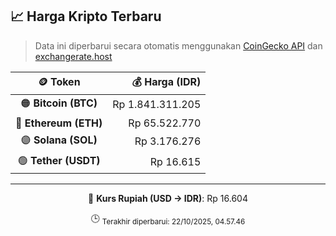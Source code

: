 

<!-- HARGA_KRIPTO -->
## 📈 Harga Kripto Terbaru

> Data ini diperbarui secara otomatis menggunakan [CoinGecko API](https://www.coingecko.com/) dan [exchangerate.host](https://exchangerate.host/)

<div align="center">

| 🪙 Token | 💰 Harga (IDR) |
|:------:|---------------:|
| 🟠 **Bitcoin (BTC)**   | Rp 1.841.311.205 |
| 🔵 **Ethereum (ETH)**  | Rp 65.522.770 |
| 🟣 **Solana (SOL)**    | Rp 3.176.276 |
| 🟢 **Tether (USDT)**   | Rp 16.615 |

---

💱 **Kurs Rupiah (USD → IDR)**: Rp 16.604

🕒 <sub>Terakhir diperbarui: 22/10/2025, 04.57.46</sub>

</div>
<!-- /HARGA_KRIPTO -->
